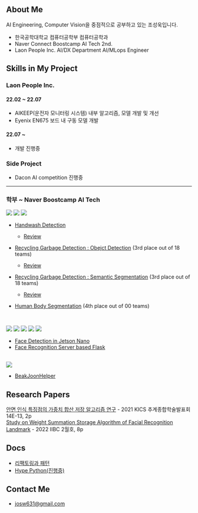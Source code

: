 ## About Me

AI Engineering, Computer Vision을 중점적으로 공부하고 있는 조성욱입니다.  

- 한국공학대학교 컴퓨터공학부 컴퓨터공학과
- Naver Connect Boostcamp AI Tech 2nd.
- Laon People Inc. AI/DX Department AI/MLops Engineer

## Skills in My Project

### Laon People Inc.


#### 22.02 ~ 22.07
- AIKEEP(운전자 모니터링 시스템) 내부 알고리즘, 모델 개발 및 개선
- Eyenix EN675 보드 내 구동 모델 개발   

#### 22.07 ~
- 개발 진행중

### Side Project
- Dacon AI competition 진행중

---  

### 학부 ~ Naver Boostcamp AI Tech

<img src="https://img.shields.io/badge/Python-3776AB?style=flat-square&logo=Python&logoColor=white"/> <img src="https://img.shields.io/badge/Pytorch-EE4C2C?style=flat-square&logo=Pytorch&logoColor=white"/> <img src="https://img.shields.io/badge/OpenCV-5C3EE8?style=flat-square&logo=OpenCV&logoColor=white"/>

- [Handwash Detection](https://github.com/boostcampaitech2/final-project-level3-cv-04)
	- [Review](https://ukcastle.github.io/ai/bc/2022/01/22/final_main/)
	
- [Recycling Garbage Detection : Obejct Detection](https://github.com/boostcampaitech2/object-detection-level2-cv-04) (3rd place out of 18 teams)   
	- [Review](https://ukcastle.github.io/ai/bc/2021/12/14/objdet_main/) 

- [Recycling Garbage Detection : Semantic Segmentation](https://github.com/boostcampaitech2/semantic-segmentation-level2-cv-04) (3rd place out of 18 teams)  
	- [Review](https://ukcastle.github.io/ai/bc/2021/12/14/semantic_seg_main/)
	
- [Human Body Segmentation](https://github.com/potato-farm/alchera-ai-challenge) (4th place out of 00 teams)  
<br>

<img src="https://img.shields.io/badge/Python-3776AB?style=flat-square&logo=Python&logoColor=white"/> <img src="https://img.shields.io/badge/Linux-FCC624?style=flat-square&logo=Linux&logoColor=white"/> <img src="https://img.shields.io/badge/GUI-41CD52?style=flat-square&logo=Qt&logoColor=white"/> <img src="https://img.shields.io/badge/Flask-000000?style=flat-square&logo=Flask&logoColor=white"/> <img src="https://img.shields.io/badge/MySQL-4479A1?style=flat-square&logo=MySQL&logoColor=white"/>    

- [Face Detection in Jetson Nano](https://github.com/ukcastle/frames-client)  
- [Face Recognition Server based Flask](https://github.com/ukcastle/frames-classification-server)   

<br>

<img src="https://img.shields.io/badge/Python-3776AB?style=flat-square&logo=Python&logoColor=white"/>  

- [BeakJoonHelper](https://github.com/ukcastle/BaekJoonHelper)  


## Research Papers

[안면 인식 특징점의 가중치 합산 저장 알고리즘 연구](https://www.dbpia.co.kr/Journal/articleDetail?nodeId=NODE11023001) - 2021 KICS 추계종합학술발표회 14E-13, 2p  
[Study on Weight Summation Storage Algorithm of Facial Recognition Landmark](https://www.earticle.net/Article/A408816) - 2022 IIBC 2월호, 8p

## Docs

- [리팩토링과 패턴](https://ukcastle.github.io/refactoring/2021/04/08/RF-Ch2-3/)  
- [Hype Python(진행중)](https://amusing-mile-839.notion.site/Hype-Python-063c26d5069143f48321e6c79c079288)  

## Contact Me

- josw631@gmail.com
